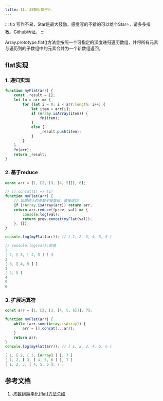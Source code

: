 ```yaml
---
title: 11. JS数组扁平化
---
```

::: tip
写作不易，Star是最大鼓励，感觉写的不错的可以给个Star⭐，请多多指教。[Github地址](https://github.com/liujie2019/VuePress-Blog)。
:::

Array.prototype.flat()方法会按照一个可指定的深度递归遍历数组，并将所有元素与遍历到的子数组中的元素合并为一个新数组返回。
## flat实现
### 1. 递归实现
```js
function myFlat(arr) {
    const _result = [];
    let fn = arr => {
        for (let i = 0; i < arr.length; i++) {
            let item = arr[i];
            if (Array.isArray(item)) {
                fn(item);
            }
            else {
                _result.push(item);
            }
        }
    }
    fn(arr);
    return _result;
}
```
### 2. 基于reduce
```js
const arr = [1, [2, [3, [4, 5]]], 6];

// [].concat(1) => [1]
function myFlat(arr) {
    // 如果传入的参数不是数组，直接返回
    if (!Array.isArray(arr)) return arr;
    return arr.reduce((prev, val) => {
        console.log(val);
        return prev.concat(myFlat(val));
    }, []);
}

console.log(myFlat(arr)); // [ 1, 2, 3, 4, 5, 6 ]
```
```js
// console.log(val);的值
1
[ 2, [ 3, [ 4, 5 ] ] ]
2
[ 3, [ 4, 5 ] ]
3
[ 4, 5 ]
4
5
6
```
### 3. 扩展运算符
```js
const arr = [1, [2, [3, [4, 5, 6]]], 7];

function myFlat(arr) {
    while (arr.some(Array.isArray)) {
        arr = [].concat(...arr);
    }
    return arr;
}
console.log(myFlat(arr)); // [ 1, 2, 3, 4, 5, 6 ]
```
```js
[ 1, [ 2, [ 3, [Array] ] ], 7 ]
[ 1, 2, [ 3, [ 4, 5, 6 ] ], 7 ]
[ 1, 2, 3, [ 4, 5, 6 ], 7 ]
```
## 参考文档
1. [JS数组扁平化\(flat\)方法总结](https://juejin.im/post/5d0d9c49e51d4577781173ad)